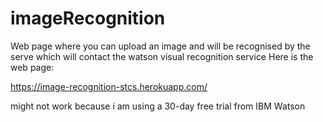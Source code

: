 # imageRecognition
Web page where you can upload an image and will be recognised  by the serve which will contact the watson visual recognition service
Here is the web page:

https://image-recognition-stcs.herokuapp.com/

might not work because i am using a 30-day free trial from IBM Watson
